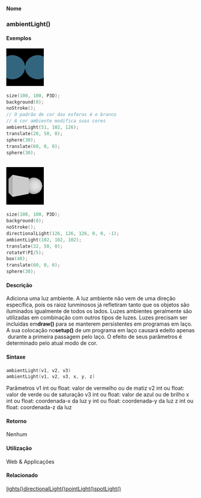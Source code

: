 
#### Nome
### ambientLight()

#### Exemplos
<img border="0" height="100" src="media/ambientLight_.gif" width="100"/>

```pde
size(100, 100, P3D); 
background(0); 
noStroke(); 
// O padrão de cor das esferas é o branco
// A cor ambiente modifica suas cores
ambientLight(51, 102, 126); 
translate(20, 50, 0); 
sphere(30); 
translate(60, 0, 0); 
sphere(30); 
 

```
<img border="0" height="100" src="media/directional_ambient_.jpg" width="100"/>

```pde
size(100, 100, P3D); 
background(0); 
noStroke(); 
directionalLight(126, 126, 126, 0, 0, -1); 
ambientLight(102, 102, 102); 
translate(32, 50, 0); 
rotateY(PI/5); 
box(40); 
translate(60, 0, 0); 
sphere(30); 

```

#### Descrição
Adiciona uma luz ambiente. A luz ambiente
não vem de uma direção específica, pois os
raioz lunminosos já refletiram tanto que os objetos são
iluminados igualmente de todos os lados. Luzes ambientes geralmente
são utilizadas em combinação com outros tipos de
luzes. Luzes precisam ser incluidas em**draw()** para se manterem persistentes em programas em laço. A sua colocação no**setup()**
de um programa em laço causará edeito apenas
 durante a primeira passagem pelo laço. O efeito de seus
parâmetros é determinado pelo atual modo de cor.

#### Sintaxe
```pde
ambientLight(v1, v2, v3)
ambientLight(v1, v2, v3, x, y, z)

```
Parâmetros
v1
int ou float: valor de vermelho ou de matiz
v2
int ou float: valor de verde ou de saturação
v3
int ou float: valor de azul ou de brilho
x
int ou float: coordenada-x da luz
y
int ou float: coordenada-y da luz
z
int ou float: coordenada-z da luz

#### Retorno

	
Nenhum

#### Utilização

	
Web & Applicações

#### Relacionado
[lights()](lights_)[directionalLight()](directionalLight_)[pointLight()](pointLight_)[spotLight()](spotLight_)
